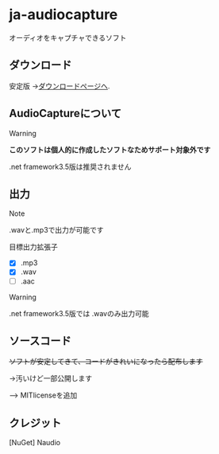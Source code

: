 # ja-audiocapture
オーディオをキャプチャできるソフト


## ダウンロード

安定版 ->[ダウンロードページへ](https://github.com/apps-tools/ja-audiocapture/releases/latest).

## AudioCaptureについて

> [!WARNING]
> **このソフトは個人的に作成したソフトなためサポート対象外です**
>
> .net framework3.5版は推奨されません

## 出力

> [!NOTE]
> .wavと.mp3で出力が可能です

目標出力拡張子
- [x] .mp3
- [x] .wav
- [ ] .aac

> [!WARNING]
> .net framework3.5版では .wavのみ出力可能

## ソースコード

~~ソフトが安定してきて、コードがきれいになったら配布します~~

 ->汚いけど一部公開します

  --> MITlicenseを追加

## クレジット

[NuGet] Naudio
